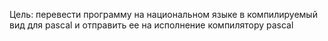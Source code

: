Цель: перевести программу на национальном языке в компилируемый вид для pascal
и отправить ее на исполнение компилятору pascal
